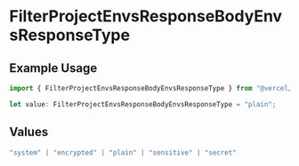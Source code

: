 # FilterProjectEnvsResponseBodyEnvsResponseType

## Example Usage

```typescript
import { FilterProjectEnvsResponseBodyEnvsResponseType } from "@vercel/sdk/models/operations/filterprojectenvs.js";

let value: FilterProjectEnvsResponseBodyEnvsResponseType = "plain";
```

## Values

```typescript
"system" | "encrypted" | "plain" | "sensitive" | "secret"
```